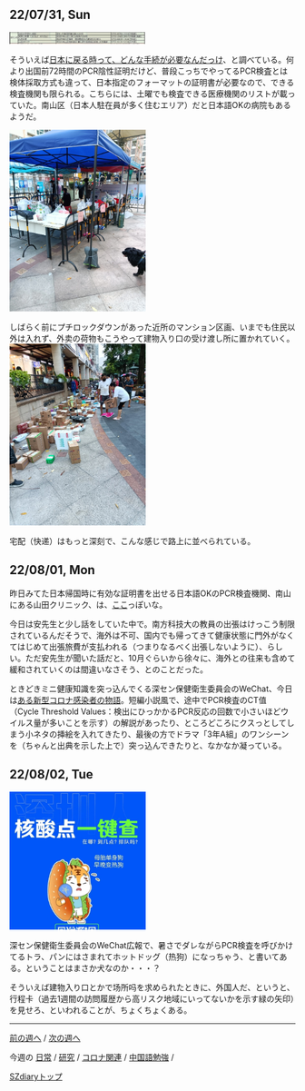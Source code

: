 ## 22/07/31, Sun

<img src="https://github.com/akita11/SZdiary/blob/main/diary/photo/2022-07-31_09.48.47.png" width="240px">

そういえば[日本に戻る時って、どんな手続が必要なんだっけ](https://mp.weixin.qq.com/s/jZ0o-CtiYUvcbS3xP-y4PA)、と調べている。何より出国前72時間のPCR陰性証明だけど、普段こっちでやってるPCR検査とは検体採取方式も違って、日本指定のフォーマットの証明書が必要なので、できる検査機関も限られる。こちらには、土曜でも検査できる医療機関のリストが載っていた。南山区（日本人駐在員が多く住むエリア）だと日本語OKの病院もあるようだ。

<img src="https://github.com/akita11/SZdiary/blob/main/diary/photo/2022-07-31_18.36.31.jpg" width="240px">

しばらく前にプチロックダウンがあった近所のマンション区画、いまでも住民以外は入れず、外卖の荷物もこうやって建物入り口の受け渡し所に置かれていく。
<img src="https://github.com/akita11/SZdiary/blob/main/diary/photo/2022-07-31_18.36.37.jpg" width="240px">

宅配（快递）はもっと深刻で、こんな感じで路上に並べられている。


## 22/08/01, Mon

昨日みてた日本帰国時に有効な証明書を出せる日本語OKのPCR検査機関、南山にある山田クリニック、は、[ここ](https://surl.amap.com/6CEUvUA9p7)っぽいな。

今日は安先生と少し話をしていた中で。南方科技大の教員の出張はけっこう制限されているんだそうで、海外は不可、国内でも帰ってきて健康状態に門外がなくてはじめて出張旅費が支払われる（つまりなるべく出張しないように）、らしい。ただ安先生が聞いた話だと、10月ぐらいから徐々に、海外との往来も含めて緩和されていくのは間違いなさそう、とのことだった。

ときどきミニ健康知識を突っ込んでくる深セン保健衛生委員会のWeChat、今日は[ある新型コロナ感染者の物語](https://mp.weixin.qq.com/s/qT_J47x2p4ysFOWc3mEPYw)。短編小説風で、途中でPCR検査のCT值（Cycle Threshold Values：検出にひっかかるPCR反応の回数で小さいほどウイルス量が多いことを示す）の解説があったり、ところどころにクスっとしてしまう小ネタの挿絵を入れてきたり、最後の方でドラマ「3年A組」のワンシーンを（ちゃんと出典を示した上で）突っ込んできたりと、なかなか凝っている。


## 22/08/02, Tue

<img src="https://github.com/akita11/SZdiary/blob/main/diary/photo/2022-08-02_17.16.16.jpg" width="240px">

深セン保健衛生委員会のWeChat広報で、暑さでダレながらPCR検査を呼びかけてるトラ、パンにはさまれてホットドッグ（热狗）になっちゃう、と書いてある。ということはまさか犬なのか・・・？

そういえば建物入り口とかで场所吗を求められたときに、外国人だ、というと、行程卡（過去1週間の訪問履歴から高リスク地域にいってないかを示す緑の矢印）を見せろ、といわれることが、ちょくちょくある。


***

[前の週へ](2207-4.md) /
[次の週へ](2208-1.md)

今週の
[日常](../diary/2207-5.md) /
[研究](../research/2207-5.md) /
[コロナ関連](../covid19/2207-5.md) / 
[中国語勉強](../chinese/2207-5.md) / 

[SZdiaryトップ](../../README.md)
